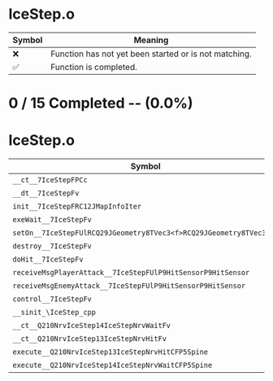# IceStep.o
| Symbol | Meaning 
| ------------- | ------------- 
| :x: | Function has not yet been started or is not matching. 
| :white_check_mark: | Function is completed. 


# 0 / 15 Completed -- (0.0%)
# IceStep.o
| Symbol | Decompiled? |
| ------------- | ------------- |
| `__ct__7IceStepFPCc` | :x: |
| `__dt__7IceStepFv` | :x: |
| `init__7IceStepFRC12JMapInfoIter` | :x: |
| `exeWait__7IceStepFv` | :x: |
| `setOn__7IceStepFUlRCQ29JGeometry8TVec3<f>RCQ29JGeometry8TVec3<f>` | :x: |
| `destroy__7IceStepFv` | :x: |
| `doHit__7IceStepFv` | :x: |
| `receiveMsgPlayerAttack__7IceStepFUlP9HitSensorP9HitSensor` | :x: |
| `receiveMsgEnemyAttack__7IceStepFUlP9HitSensorP9HitSensor` | :x: |
| `control__7IceStepFv` | :x: |
| `__sinit_\IceStep_cpp` | :x: |
| `__ct__Q210NrvIceStep14IceStepNrvWaitFv` | :x: |
| `__ct__Q210NrvIceStep13IceStepNrvHitFv` | :x: |
| `execute__Q210NrvIceStep13IceStepNrvHitCFP5Spine` | :x: |
| `execute__Q210NrvIceStep14IceStepNrvWaitCFP5Spine` | :x: |
